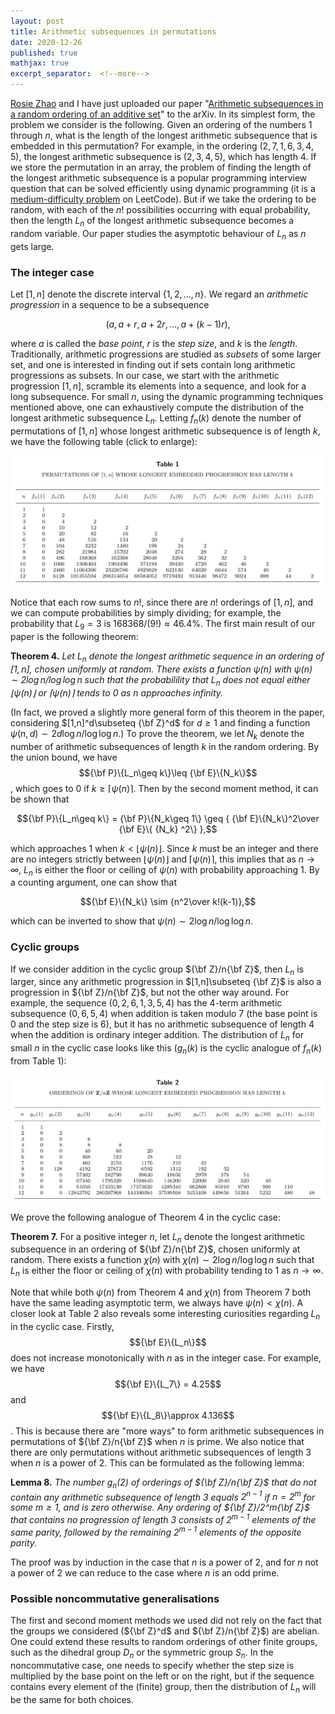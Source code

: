 ```yaml
---
layout: post
title: Arithmetic subsequences in permutations
date: 2020-12-26
published: true
mathjax: true
excerpt_separator:  <!--more-->
---
```


[Rosie Zhao](https://rosieyzh.github.io) and I have just uploaded our paper "[Arithmetic subsequences
in a random ordering of an additive set](https://arxiv.org/abs/2012.12339)" to the arXiv.
In its simplest form, the problem we consider is
the following. Given an ordering of the numbers $1$ through $n$,
what is the length of the longest arithmetic subsequence that is embedded in this
permutation? For example, in the ordering $(2,7,1,6,3,4,5)$, the longest arithmetic subsequence is $(2,3,4,5)$,
which has length $4$. If we store the permutation in an array, the problem of finding the length of
the longest arithmetic subsequence is a popular programming interview question that can be solved efficiently
using dynamic programming (it is a
[medium-difficulty problem](https://leetcode.com/problems/longest-arithmetic-subsequence/) on LeetCode). But
if we take the ordering to be random, with each of the $n!$ possibilities occurring with equal probability,
then the length $L_n$ of the longest arithmetic subsequence becomes a random variable. Our paper studies
the asymptotic behaviour of $L_n$ as $n$ gets large.
<!--more-->

### The integer case

Let $[1,n]$ denote the discrete interval $\{1,2,\ldots,n\}$. We regard an _arithmetic progression_ in a sequence
to be a subsequence

$$\big(a,a+r,a+2r,\ldots,a+(k-1)r\big),$$

where $a$ is called the _base point_, $r$ is the _step size_, and $k$ is the _length_. Traditionally, arithmetic
progressions are studied as _subsets_ of some larger set, and one is interested in finding out if sets contain
long arithmetic progressions as subsets. In our case, we start with the arithmetic progression $[1,n]$,
scramble its elements into a sequence, and look for a long subsequence. For small $n$, using the dynamic
programming techniques mentioned above, one can exhaustively compute the distribution of the longest
arithmetic subsequence $L_n$. Letting $f_n(k)$ denote the number of permutations of $[1,n]$ whose longest
arithmetic subsequence is of length $k$, we have the following table (click to enlarge):

[![](/media/arithmetic-subsequences-permutation/table1.png)](/media/arithmetic-subsequences-permutation/table1.png)

Notice that each row sums to $n!$, since there are $n!$ orderings of $[1,n]$, and we can compute probabilities
by simply dividing; for example, the probability that $L_9 = 3$ is $168368/(9!)\approx 46.4\%$. The first main
result of our paper is the following theorem:

__Theorem 4.__ _Let $L_n$ denote the longest arithmetic sequence in an ordering of $[1,n]$, chosen uniformly
at random. There exists a function $\psi(n)$ with $\psi(n)\sim 2\log n/\log\log n$ such that the probabilility
that $L_n$ does not equal either $\lfloor \psi(n)\rfloor$ or $\lceil\psi(n)\rceil$ tends to $0$ as $n$ approaches
infinity._

(In fact, we proved a slightly more general form of this theorem in the paper,
considering $[1,n]^d\subseteq {\bf Z}^d$
for $d\geq 1$ and finding a function $\psi(n,d)\sim 2d\log n/\log\log n$.) To prove the theorem, we let $N_k$
denote the number of arithmetic subsequences of length $k$ in the random ordering. By the union bound, we have
$${\bf P}\{L_n\geq k\}\leq {\bf E}\{N_k\}$$, which goes to $0$ if $k\geq \lceil\psi(n)\rceil$. Then by the
second moment method, it can be shown that

$${\bf P}\{L_n\geq k\} = {\bf P}\{N_k\geq 1\} \geq { {\bf E}\{N_k\}^2\over {\bf E}\{ {N_k} ^2\} },$$

which approaches $1$ when $k<\lfloor\psi(n)\rfloor$. Since $k$ must be an integer and there are no integers
strictly between $\lfloor\psi(n)\rfloor$ and $\lceil\psi(n)\rceil$, this implies that as $n\to\infty$,
$L_n$ is either the floor or ceiling of $\psi(n)$ with probability approaching $1$.
By a counting argument, one can show that

$${\bf E}\{N_k\} \sim {n^2\over k!(k-1)},$$

which can be inverted to show that $\psi(n)\sim 2\log n/\log\log n$.

### Cyclic groups

If we consider addition in the cyclic group ${\bf Z}/n{\bf Z}$, then $L_n$ is larger, since any arithmetic
progression in $[1,n]\subseteq {\bf Z}$ is also a progression in ${\bf Z}/n{\bf Z}$, but not the other way around.
For example, the sequence $(0,2,6,1,3,5,4)$ has the $4$-term arithmetic subsequence $(0,6,5,4)$ when addition
is taken modulo $7$ (the base point is $0$ and the step size is $6$), but it has no arithmetic subsequence of
length $4$ when the addition is ordinary integer addition. The distribution of $L_n$ for small $n$ in the
cyclic case looks like this ($g_n(k)$ is the cyclic analogue of $f_n(k)$ from Table 1):

[![](/media/arithmetic-subsequences-permutation/table2.png)](/media/arithmetic-subsequences-permutation/table2.png)

We prove the following analogue of Theorem 4 in the cyclic case:

__Theorem 7.__ For a positive integer $n$, let $L_n$ denote the longest arithmetic subsequence in an
ordering of ${\bf Z}/n{\bf Z}$, chosen uniformly at random. There exists a function $\chi(n)$ with
$\chi(n)\sim 2\log n/\log\log n$ such that $L_n$ is either the floor or ceiling of $\chi(n)$ with probability
tending to $1$ as $n\to\infty$.

Note that while both $\psi(n)$ from Theorem 4 and $\chi(n)$ from Theorem 7 both have the same leading
asymptotic term, we always have $\psi(n)<\chi(n)$. A closer look at Table 2 also reveals some interesting
curiosities regarding $L_n$ in the cyclic case. Firstly, $${\bf E}\{L_n\}$$ does not increase monotonically with
$n$ as in the integer case. For example, we have $${\bf E}\{L_7\} = 4.25$$ and $${\bf E}\{L_8\}\approx 4.136$$.
This is because there are "more ways" to form arithmetic subsequences in permutations of ${\bf Z}/n{\bf Z}$ when
$n$ is prime. We also notice that there are only permutations without arithmetic subsequences of length $3$
when $n$ is a power of $2$. This can be formulated as the following lemma:

__Lemma 8.__ _The number $g_n(2)$ of orderings of ${\bf Z}/n{\bf Z}$ that do not contain any arithmetic
subsequence of length $3$ equals $2^{n-1}$ if $n=2^m$ for some $m\geq 1$, and is zero otherwise. Any ordering
of ${\bf Z}/2^m{\bf Z}$ that contains no progression of length $3$ consists of $2^{m-1}$ elements of the same
parity, followed by the remaining $2^{m-1}$ elements of the opposite parity._

The proof was by induction in the case that $n$ is a power of $2$, and for $n$ not a power of $2$ we can reduce
to the case where $n$ is an odd prime.

### Possible noncommutative generalisations

The first and second moment methods we used did not rely on the fact that the groups we considered
(${\bf Z}^d$ and ${\bf Z}/n{\bf Z}$) are abelian. One could extend these results to random orderings
of other finite groups, such as the dihedral group $D_n$ or the symmetric group $S_n$. In the noncommutative
case, one needs to specify whether the step size is multiplied by the base point on the left or on the right,
but if the sequence contains every element of the (finite) group, then the distribution of $L_n$ will be
the same for both choices.
